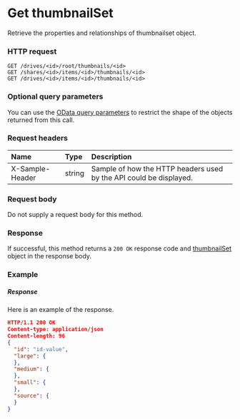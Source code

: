 # Get thumbnailSet

Retrieve the properties and relationships of thumbnailset object.
### HTTP request
```http
GET /drives/<id>/root/thumbnails/<id>
GET /shares/<id>/items/<id>/thumbnails/<id>
GET /drives/<id>/items/<id>/thumbnails/<id>
```
### Optional query parameters
You can use the [OData query parameters](odata-optional-query-parameters.md) to restrict the shape of the objects returned from this call.
### Request headers
| Name       | Type | Description|
|:-----------|:------|:----------|
| X-Sample-Header  | string  | Sample of how the HTTP headers used by the API could be displayed.|

### Request body
Do not supply a request body for this method.
### Response
If successful, this method returns a `200 OK` response code and [thumbnailSet](../resources/thumbnailset.md) object in the response body.
### Example
##### Response
Here is an example of the response.
```json
HTTP/1.1 200 OK
Content-type: application/json
Content-length: 96
{
  "id": "id-value",
  "large": {
  },
  "medium": {
  },
  "small": {
  },
  "source": {
  }
}
```
<!-- uuid: 65c721ea-ab4b-4097-8932-e0ad283fecdc\n2015-10-09 15:13:51 UTC -->